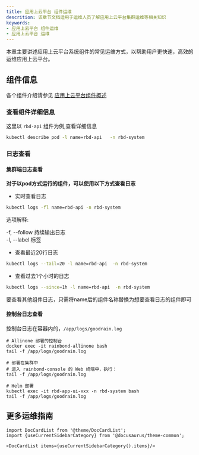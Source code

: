 ```yaml
---
title: 应用上云平台 组件运维
descrition: 该章节文档适用于运维人员了解应用上云平台集群运维等相关知识
keywords:
- 应用上云平台 组件运维
- 应用上云平台 运维
---
```


本章主要讲述应用上云平台系统组件的常见运维方式，以帮助用户更快速，高效的运维应用上云平台。



## 组件信息

各个组件介绍请参见 [应用上云平台组件概述](/ops-guide/component/)

### 查看组件详细信息

这里以 `rbd-api` 组件为例,查看详细信息

```bash
kubectl describe pod -l name=rbd-api   -n rbd-system
```

### 日志查看

#### 集群端日志查看

**对于以pod方式运行的组件，可以使用以下方式查看日志**

- 实时查看日志

```bash
kubectl logs -fl name=rbd-api -n rbd-system
```

选项解释:

  -f, --follow  持续输出日志     
  -l, --label  标签
    

- 查看最近20行日志

```bash
kubectl logs --tail=20 -l name=rbd-api  -n rbd-system
```

- 查看过去1个小时的日志

```bash
kubectl logs --since=1h -l name=rbd-api  -n rbd-system
```

要查看其他组件日志，只需将name后的组件名称替换为想要查看日志的组件即可

#### 控制台日志查看

控制台日志在容器内的，`/app/logs/goodrain.log`

```shell
# Allinone 部署的控制台
docker exec -it rainbond-allinone bash
tail -f /app/logs/goodrain.log

# 部署在集群中
# 进入 rainbond-console 的 Web 终端中，执行：
tail -f /app/logs/goodrain.log

# Helm 部署
kubectl exec -it rbd-app-ui-xxx -n rbd-system bash
tail -f /app/logs/goodrain.log
```

## 更多运维指南

```mdx-code-block
import DocCardList from '@theme/DocCardList';
import {useCurrentSidebarCategory} from '@docusaurus/theme-common';

<DocCardList items={useCurrentSidebarCategory().items}/>
```